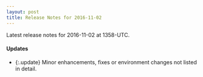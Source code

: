 ```yaml
---
layout: post
title: Release Notes for 2016-11-02
---
```


Latest release notes for 2016-11-02 at 1358-UTC.

<div class='updates' markdown='1'>

#### Updates

- {:.update} Minor enhancements, fixes or environment changes not listed in detail.

</div>


